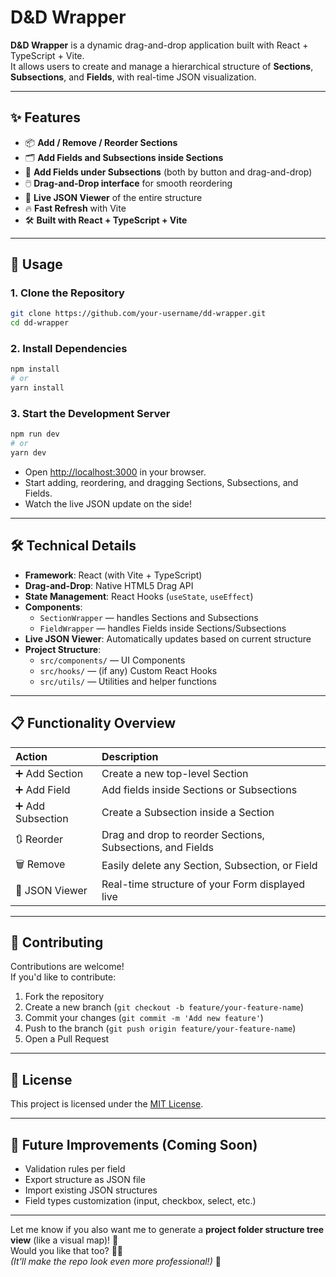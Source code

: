 # D&D Wrapper

**D&D Wrapper** is a dynamic drag-and-drop application built with React + TypeScript + Vite.  
It allows users to create and manage a hierarchical structure of **Sections**, **Subsections**, and **Fields**, with real-time JSON visualization.

---

## ✨ Features

- 📦 **Add / Remove / Reorder Sections**
- 🗂️ **Add Fields and Subsections inside Sections**
- 🧩 **Add Fields under Subsections** (both by button and drag-and-drop)
- 🖱️ **Drag-and-Drop interface** for smooth reordering
- 📜 **Live JSON Viewer** of the entire structure
- 🔥 **Fast Refresh** with Vite
- 🛠️ **Built with React + TypeScript + Vite**

---

## 🚀 Usage

### 1. Clone the Repository

```bash
git clone https://github.com/your-username/dd-wrapper.git
cd dd-wrapper
```

### 2. Install Dependencies

```bash
npm install
# or
yarn install
```

### 3. Start the Development Server

```bash
npm run dev
# or
yarn dev
```

- Open [http://localhost:3000](http://localhost:3000) in your browser.
- Start adding, reordering, and dragging Sections, Subsections, and Fields.
- Watch the live JSON update on the side!

---

## 🛠️ Technical Details

- **Framework**: React (with Vite + TypeScript)
- **Drag-and-Drop**: Native HTML5 Drag API
- **State Management**: React Hooks (`useState`, `useEffect`)
- **Components**:
  - `SectionWrapper` — handles Sections and Subsections
  - `FieldWrapper` — handles Fields inside Sections/Subsections
- **Live JSON Viewer**: Automatically updates based on current structure
- **Project Structure**:
  - `src/components/` — UI Components
  - `src/hooks/` — (if any) Custom React Hooks
  - `src/utils/` — Utilities and helper functions

---

## 📋 Functionality Overview

| Action            | Description                                                |
| :---------------- | :--------------------------------------------------------- |
| ➕ Add Section    | Create a new top-level Section                             |
| ➕ Add Field      | Add fields inside Sections or Subsections                  |
| ➕ Add Subsection | Create a Subsection inside a Section                       |
| 🔃 Reorder        | Drag and drop to reorder Sections, Subsections, and Fields |
| 🗑️ Remove         | Easily delete any Section, Subsection, or Field            |
| 📜 JSON Viewer    | Real-time structure of your Form displayed live            |

---

## 🤝 Contributing

Contributions are welcome!  
If you'd like to contribute:

1. Fork the repository
2. Create a new branch (`git checkout -b feature/your-feature-name`)
3. Commit your changes (`git commit -m 'Add new feature'`)
4. Push to the branch (`git push origin feature/your-feature-name`)
5. Open a Pull Request

---

## 📄 License

This project is licensed under the [MIT License](LICENSE).

---

## 🎯 Future Improvements (Coming Soon)

- Validation rules per field
- Export structure as JSON file
- Import existing JSON structures
- Field types customization (input, checkbox, select, etc.)

---

Let me know if you also want me to generate a **project folder structure tree view** (like a visual map)! 🌟  
Would you like that too? 📂👀  
_(It'll make the repo look even more professional!)_ 🚀
